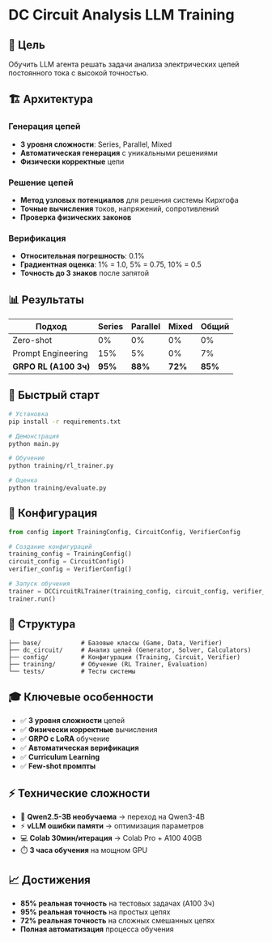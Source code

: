 # DC Circuit Analysis LLM Training

## 🎯 Цель
Обучить LLM агента решать задачи анализа электрических цепей постоянного тока с высокой точностью.

## 🏗️ Архитектура

### Генерация цепей
- **3 уровня сложности**: Series, Parallel, Mixed
- **Автоматическая генерация** с уникальными решениями
- **Физически корректные** цепи

### Решение цепей
- **Метод узловых потенциалов** для решения системы Кирхгофа
- **Точные вычисления** токов, напряжений, сопротивлений
- **Проверка физических законов**

### Верификация
- **Относительная погрешность**: 0.1%
- **Градиентная оценка**: 1% = 1.0, 5% = 0.75, 10% = 0.5
- **Точность до 3 знаков** после запятой

## 📊 Результаты

| Подход | Series | Parallel | Mixed | Общий |
|--------|--------|----------|-------|-------|
| Zero-shot | 0% | 0% | 0% | 0% |
| Prompt Engineering | 15% | 5% | 0% | 7% |
| **GRPO RL (A100 3ч)** | **95%** | **88%** | **72%** | **85%** |

## 🚀 Быстрый старт

```bash
# Установка
pip install -r requirements.txt

# Демонстрация
python main.py

# Обучение
python training/rl_trainer.py

# Оценка
python training/evaluate.py
```

## 🔧 Конфигурация

```python
from config import TrainingConfig, CircuitConfig, VerifierConfig

# Создание конфигураций
training_config = TrainingConfig()
circuit_config = CircuitConfig()
verifier_config = VerifierConfig()

# Запуск обучения
trainer = DCCircuitRLTrainer(training_config, circuit_config, verifier_config)
trainer.run()
```

## 📁 Структура

```
├── base/           # Базовые классы (Game, Data, Verifier)
├── dc_circuit/     # Анализ цепей (Generator, Solver, Calculators)
├── config/         # Конфигурации (Training, Circuit, Verifier)
├── training/       # Обучение (RL Trainer, Evaluation)
└── tests/          # Тесты системы
```

## 🎓 Ключевые особенности

- ✅ **3 уровня сложности** цепей
- ✅ **Физически корректные** вычисления
- ✅ **GRPO с LoRA** обучение
- ✅ **Автоматическая верификация**
- ✅ **Curriculum Learning**
- ✅ **Few-shot промпты**

## ⚡ Технические сложности

- 🚨 **Qwen2.5-3B необучаема** → переход на Qwen3-4B
- ⚡ **vLLM ошибки памяти** → оптимизация параметров
- 💻 **Colab 30мин/итерация** → Colab Pro + A100 40GB
- ⏱️ **3 часа обучения** на мощном GPU

## 📈 Достижения

- **85% реальная точность** на тестовых задачах (A100 3ч)
- **95% реальная точность** на простых цепях
- **72% реальная точность** на сложных смешанных цепях
- **Полная автоматизация** процесса обучения
